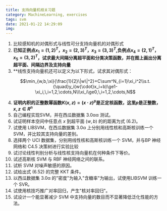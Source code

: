 ```yaml
---
title: 支持向量机相关习题
category: MachineLearning, exercises
tags: svm
date: 2021-01-22 14:29:09
img:
---
```


1. 比较感知机的对偶形式与线性可分支持向量机的对偶形式
2. **已知正例点$x_1=(1,2)^T$，$x_2=(2,3)^T$，$x_3=(3,3)^T$,负例点$x_4=(2,1)^T$，$x_5=(3,2)^T$，试求最大间隔分离超平面和分类决策函数，并在图上画出分离超平面、间隔边界及支持向量**
3. **线性支持向量机还可以定义为以下形式，试求其对偶形式：

$$\min_{w,b,\xi}{\frac{1}{2}\|w\|^2}+C\sum^N_{i=1}\xi_i^2\\s.t.{\quad}y_i(w{\cdot}x_i+b)\ge1-\xi_i,\,i=1,2,\cdots,N\\\xi_i\ge0,\,i=1,2,\cdots,N$$

4. **证明内积的正整数幂函数$K(x,z)=(x{\cdot}z)^p$是正定核函数，这里$p$是正整数，$x,z{\in}R^n$**
5. 自己编程实现SVM，并在西瓜数据集 3.0αα 测试。
6. 试证明样本空间中任意点 $x$ 到超平面 $(w,b)$ 的的距离为式 (6.2)。
7. 试使用 LIBSVM，在西瓜数据集 3.0α 上分别用线性核和高斯核训练一个 SVM，并比较其支持向量的差别。
8. 选择两个 UCI 数据集，分别用线性核和高斯核训练一个 SVM，并与BP 神经网络和 C4.5 决策树进行实验比较
9. 试讨论线性判别分析与线性核支持向量机在何种条件下等价。
10. 试述高斯核 SVM 与 RBF 神经网络之间的联系。
11. 试析 SVM 对噪声敏感的原因。
12. 试给出式 (6.52) 的完整 KKT 条件。
13. 以西瓜数据集 3.0α 的"密度"为输入"含糖率"为输出，试使用LIBSVM 训练一个 SVR。
14. 试使用核技巧推广对率回归，产生"核对率回归"。
15. 试设计一个能显著减少 SVM 中支持向量的数目而不显著降低泛化性能的方法。
